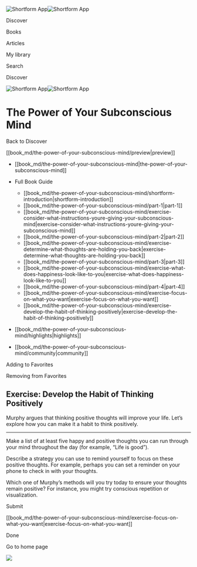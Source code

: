 ![Shortform App](/img/logo.36a2399e.svg)![Shortform App](/img/logo-dark.70c1b072.svg)

Discover

Books

Articles

My library

Search

Discover

![Shortform App](/img/logo.36a2399e.svg)![Shortform App](/img/logo-dark.70c1b072.svg)

# The Power of Your Subconscious Mind

Back to Discover

[[book_md/the-power-of-your-subconscious-mind/preview|preview]]

  * [[book_md/the-power-of-your-subconscious-mind|the-power-of-your-subconscious-mind]]
  * Full Book Guide

    * [[book_md/the-power-of-your-subconscious-mind/shortform-introduction|shortform-introduction]]
    * [[book_md/the-power-of-your-subconscious-mind/part-1|part-1]]
    * [[book_md/the-power-of-your-subconscious-mind/exercise-consider-what-instructions-youre-giving-your-subconscious-mind|exercise-consider-what-instructions-youre-giving-your-subconscious-mind]]
    * [[book_md/the-power-of-your-subconscious-mind/part-2|part-2]]
    * [[book_md/the-power-of-your-subconscious-mind/exercise-determine-what-thoughts-are-holding-you-back|exercise-determine-what-thoughts-are-holding-you-back]]
    * [[book_md/the-power-of-your-subconscious-mind/part-3|part-3]]
    * [[book_md/the-power-of-your-subconscious-mind/exercise-what-does-happiness-look-like-to-you|exercise-what-does-happiness-look-like-to-you]]
    * [[book_md/the-power-of-your-subconscious-mind/part-4|part-4]]
    * [[book_md/the-power-of-your-subconscious-mind/exercise-focus-on-what-you-want|exercise-focus-on-what-you-want]]
    * [[book_md/the-power-of-your-subconscious-mind/exercise-develop-the-habit-of-thinking-positively|exercise-develop-the-habit-of-thinking-positively]]
  * [[book_md/the-power-of-your-subconscious-mind/highlights|highlights]]
  * [[book_md/the-power-of-your-subconscious-mind/community|community]]



Adding to Favorites 

Removing from Favorites 

## Exercise: Develop the Habit of Thinking Positively

Murphy argues that thinking positive thoughts will improve your life. Let’s explore how you can make it a habit to think positively.

* * *

Make a list of at least five happy and positive thoughts you can run through your mind throughout the day (for example, “Life is good”).

Describe a strategy you can use to remind yourself to focus on these positive thoughts. For example, perhaps you can set a reminder on your phone to check in with your thoughts.

Which one of Murphy’s methods will you try today to ensure your thoughts remain positive? For instance, you might try conscious repetition or visualization.

Submit 

[[book_md/the-power-of-your-subconscious-mind/exercise-focus-on-what-you-want|exercise-focus-on-what-you-want]]

Done

Go to home page 

![](https://bat.bing.com/action/0?ti=56018282&Ver=2&mid=75449a8c-64fd-40dc-a1c2-052775dae0f0&sid=1711133063fa11eebdec89a8b8ae3bbc&vid=171147a063fa11eea7440fcfeb230d96&vids=0&msclkid=N&pi=0&lg=en-US&sw=800&sh=600&sc=24&nwd=1&tl=Shortform%20%7C%20Book&p=https%3A%2F%2Fwww.shortform.com%2Fapp%2Fbook%2Fthe-power-of-your-subconscious-mind%2Fexercise-develop-the-habit-of-thinking-positively&r=&lt=296&evt=pageLoad&sv=1&rn=920676)
